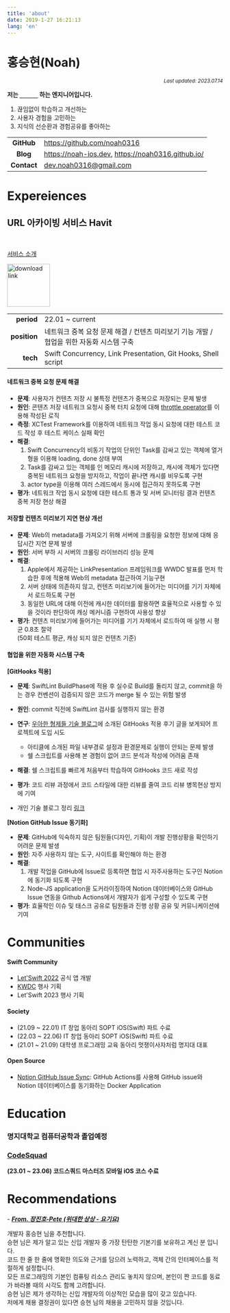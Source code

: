 ```yaml
---
title: 'about'
date: 2019-1-27 16:21:13
lang: 'en'
---
```


# 홍승현(Noah)

<div align="right"><sub><i>Last updated: 2023.07.14</i></sub></div>


**저는 `______` 하는 엔지니어입니다.**

1. 끊임없이 학습하고 개선하는
2. 사용자 경험을 고민하는
3. 지식의 선순환과 경험공유를 좋아하는

|             |                                                       |
|:-----------:|-------------------------------------------------------|
| **GitHub**  | <https://github.com/noah0316>                         |
|  **Blog**   | <https://noah-ios.dev>, <https://noah0316.github.io/> |
| **Contact** | <dev.noah0316@gmail.com>                              |

# Expereiences
## URL 아카이빙 서비스 Havit
<br/>

[서비스 소개](https://www.havit.app/)

<a href="https://apps.apple.com/kr/app/havit-%EC%BD%98%ED%85%90%EC%B8%A0-%EC%95%84%EC%B9%B4%EC%9D%B4%EB%B9%99-%EC%95%B1-%ED%95%B4%EB%B9%97/id1607518014" target="_blank">
<img src="https://user-images.githubusercontent.com/69136340/165884844-de14d6f9-5e3a-4796-b880-f79d88186b27.png" width="100px"  alt="download link"/>
</a>

|              |                                                                      |
|-------------:|----------------------------------------------------------------------|
|   **period** | 22.01 ~ current                                                      |
| **position** | 네트워크 중복 요청 문제 해결 / 컨텐츠 미리보기 기능 개발 / 협업을 위한 자동화 시스템 구축                |
|     **tech** | Swift Concurrency, Link Presentation, Git Hooks, Shell script        |

#### 네트워크 중복 요청 문제 해결
- **문제**: 사용자가 컨텐츠 저장 시 불특정 컨텐츠가 중복으로 저장되는 문제 발생
- **원인**: 콘텐츠 저장 네트워크 요청시 중복 터치 요청에 대해 [throttle operator](https://developer.apple.com/documentation/combine/fail/throttle(for:scheduler:latest:))를 이용해 작성된 로직
- **측정**: XCTest Framework를 이용하여 네트워크 작업 동시 요청에 대한 테스트 코드 작성 후 테스트 케이스 실패 확인 
- **해결**:
  1) Swift Concurrency의 비동기 작업의 단위인 Task를 감싸고 있는 객체에 열거형을 이용해 loading, done 상태 부여
  2) Task를 감싸고 있는 객체를 인 메모리 캐시에 저장하고, 캐시에 객체가 있다면 중복된 네트워크 요청을 방지하고, 작업이 끝나면 캐시를 비우도록 구현
  3) actor type을 이용해 여러 스레드에서 동시에 접근하지 못하도록 구현
- **평가**: 네트워크 작업 동시 요청에 대한 테스트 통과 및 서버 모니터링 결과 컨텐츠 중복 저장 현상 해결  
 

#### 저장할 컨텐츠 미리보기 지연 현상 개선
- **문제**: Web의 metadata를 가져오기 위해 서버에 크롤링을 요청한 정보에 대해 응답시간 지연 문제 발생
- **원인**: 서버 부하 시 서버의 크롤링 라이브러리 성능 문제
- **해결**:
  1) Apple에서 제공하는 LinkPresentation 프레임워크를 WWDC 발표를 먼저 학습한 후에 적용해 Web의 metadata 접근하여 기능구현
  2) 서버 상태에 의존하지 않고, 컨텐츠 미리보기에 들어가는 미디어를 기기 자체에서 로드하도록 구현
  3) 동일한 URL에 대해 이전에 캐시한 데이터를 활용하면 효율적으로 사용할 수 있을 것이라 판단하여 캐싱 메커니즘 구현하여 사용성 향상
- **평가**: 컨텐츠 미리보기에 들어가는 미디어를 기기 자체에서 로드하여 매 실행 시 평균 0.8초 절약  
(50회 테스트 평균, 캐싱 되지 않은 컨텐츠 기준)

#### 협업을 위한 자동화 시스템 구축
**[GitHooks 적용]**
- **문제**: SwiftLint BuildPhase에 적용 후 실수로 Build를 돌리지 않고, commit을 하는 경우 컨벤션이 검증되지 않은 코드가 merge 될 수 있는 위험 발생
- **원인**: commit 직전에 SwiftLint 검사를 실행하지 않는 환경
- **연구**: [우아한 형제들 기술 블로그](https://techblog.woowahan.com/2641/)에 소개된 GitHooks 적용 후기 글을 보게되어 프로젝트에 도입 시도
  - 아티클에 소개된 파일 내부경로 설정과 환경문제로 실행이 안되는 문제 발생 
  - 쉘 스크립트를 사용해 본 경험이 없어 코드 분석과 작성에 어려움 존재
- **해결**: 쉘 스크립트를 빠르게 처음부터 학습하여 GitHooks 코드 새로 작성
- **평가**: 코드 리뷰 과정에서 코드 스타일에 대한 리뷰를 줄여 코드 리뷰 병목현상 방지에 기여

- 개인 기술 블로그 정리 [링크](https://noah0316.github.io/Tools/2021-10-15-swiftlint-%ED%9E%99%ED%95%98%EA%B2%8C-%EC%82%AC%EC%9A%A9%ED%95%98%EA%B8%B0(with-git-hook)/)

**[Notion GitHub Issue 동기화]**
- **문제**: GitHub에 익숙하지 않은 팀원들(디자인, 기획)이 개발 진행상황을 확인하기 어려운 문제 발생
- **원인**: 자주 사용하지 않는 도구, 사이트를 확인해야 하는 환경
- **해결**: 
  1) 개발 작업을 GitHub에 Issue로 등록하면 협업 시 자주사용하는 도구인 Notion에 동기화 되도록 구현
  2) Node-JS application을 도커라이징하여 Notion 데이터베이스와 GitHub Issue 연동을 Github Actions에서 개발자가 쉽게 구성할 수 있도록 구현
- **평가**: 효율적인 이슈 및 태스크 공유로 팀원들과 진행 상황 공유 및 커뮤니케이션에 기여

# Communities
#### Swift Community
- [Let'Swift 2022](https://letswift.kr/2022/) 공식 앱 개발
- [KWDC](https://kwdc.dev/) 행사 기획
- Let'Swift 2023 행사 기획

#### Society
- (21.09 ~ 22.01) IT 창업 동아리 SOPT iOS(Swift) 파트 수료
- (22.03 ~ 22.06) IT 창업 동아리 SOPT iOS(Swift) 파트 수료
- (21.01 ~ 21.09) 대학생 프로그래밍 교육 동아리 멋쟁이사자처럼 명지대 대표

#### Open Source
- [Notion GitHub Issue Sync](https://github.com/noah0316/notion-github-issue-sync): GitHub Actions를 사용해 GitHub issue와 Notion 데이터베이스를 동기화하는 Docker Application

# Education

### 명지대학교 컴퓨터공학과 졸업예정

### [CodeSquad](https://www.codesquad.kr/)
**(23.01 ~ 23.06) 코드스쿼드 마스터즈 모바일 iOS 코스 수료**

# Recommendations

\- ***[From. 장진호-Pete (위대한 상상 - 요기요)](https://www.linkedin.com/in/jinho-jang-620085117/)***

개발자 홍승현 님을 추천합니다.  
승현 님은 제가 알고 있는 신입 개발자 중 가장 탄탄한 기본기를 보유하고 계신 분 입니다.  
코드 한 줄 한 줄에 명확한 의도와 근거를 담으려 노력하고, 객체 간의 인터페이스를 적절하게 설정합니다.   
모든 프로그래밍의 기본인 컴퓨팅 리소스 관리도 놓치지 않으며, 본인이 짠 코드를 동료가 바라볼 때의 시각도 함께 고려합니다.   
승현 님은 제가 생각하는 신입 개발자의 이상적인 모습을 많이 갖고 있습니다.  
저에게 채용 결정권이 있다면 승현 님의 채용을 고민하지 않을 것입니다.
